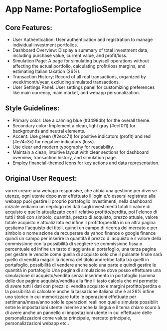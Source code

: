 # **App Name**: PortafoglioSemplice

## Core Features:

- User Authentication: User authentication and registration to manage individual investment portfolios.
- Dashboard Overview: Display a summary of total investment data, including purchase value, current value, and profit/loss.
- Simulation Page: A page for simulating buy/sell operations without affecting the actual portfolio, calculating profit/loss margins, and estimating Italian taxation (26%).
- Transaction History: Record of all real transactions, organized by week/month/year, excluding simulated transactions.
- User Settings Panel: User settings panel for customizing preferences like main currency, main market, and webapp personalization.

## Style Guidelines:

- Primary color: Use a calming blue (#3498db) for the overall theme.
- Secondary color: Implement a clean, light gray (#ecf0f1) for backgrounds and neutral elements.
- Accent: Use green (#2ecc71) for positive indicators (profit) and red (#e74c3c) for negative indicators (loss).
- Use clear and modern typography for readability.
- Maintain a clean, intuitive layout with clear sections for dashboard overview, transaction history, and simulation page.
- Employ financial-themed icons for key actions and data representation.

## Original User Request:

vorrei creare una webapp responsive, che abbia una gestione per diverse utenze, ogni utente dopo aver effettuato il login e/o essersi registrato alla webapp puoi gestire il proprio portafoglio investimenti, nella dashboard iniziale vediamo un riepilogo dei dati sugli investimenti totali il valore di acquisto e quello attualizzato con il relativo profitto/perdita, poi l'elenco di tutti i titoli con simbolo, quantità, prezzo di acquisto, prezzo attuale, valore totale acquisto e attualizzato ed infine il profitto/perdita
in un altra pagina gestiamo l'acquisto dei titoli, quindi un campo di ricerca del mercato e per simbolo o nome azione da recuperare da yahoo finance o google finance quindi un campo per inserire la quantità il prezzo di acquisto e il valore della commissione con la possibilità di scegliere se commissione fissa o percentuale ed infine un tasto di aggiunta al portafoglio,
una terza pagina per gestire le vendite come quella di acquisto solo che il pulsante finale sarà quello di vendita magari la ricerca del titolo andrebbe fatta tra quelli in portafoglio, possibilità di vendere anche solo una parte e quindi gestire le quantità in portafoglio
Una pagina di simulazione dove posso effettuare una simulazione di acquisto/vendita senza inserimento in portafoglio (somma delle due pagine acquisto/vendita alla fine il tasto calcola che mi permette di avere tutti i dati con prezzi di vendita acquisto e margini profitto/perdita e la possibilità di calcolare anche la tassazione italiana che è al 26%
infine uno storico in cui memorizzare tutte le operazioni effettuate per settimana/mese/anno solo le operazioni reali non quelle simulate
possibilit
entre le impostazioni utente inserire anche la lingua e il tema chiaro scuro
à di avere anche un pannello di impostazioni utente in cui effettuare delle personalizzazioni come valuta principale, mercato principale, personalizzazioni webapp etc..

